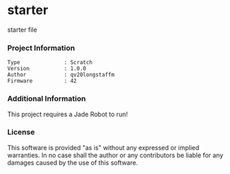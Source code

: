 starter
================

starter file

### Project Information
```
Type              : Scratch
Version           : 1.0.0
Author            : qv20longstaffm
Firmware          : 42
```

### Additional Information
This project requires a Jade Robot to run!

### License
This software is provided "as is" without any expressed or implied warranties.  In no case shall the author or any contributors be liable for any damages caused by the use of this software.

